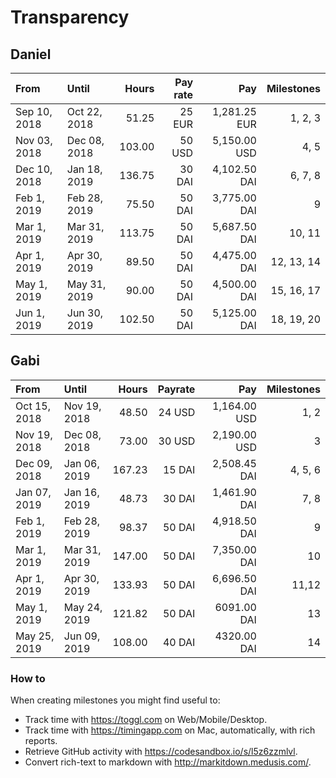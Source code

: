 # Transparency

## Daniel

| From         | Until        |  Hours | Pay rate |          Pay | Milestones |
| :----------- | :----------- | -----: | -------: | -----------: | ---------: |
| Sep 10, 2018 | Oct 22, 2018 |  51.25 |   25 EUR | 1,281.25 EUR |    1, 2, 3 |
| Nov 03, 2018 | Dec 08, 2018 | 103.00 |   50 USD | 5,150.00 USD |       4, 5 |
| Dec 10, 2018 | Jan 18, 2019 | 136.75 |   30 DAI | 4,102.50 DAI |    6, 7, 8 |
| Feb 1, 2019  | Feb 28, 2019 |  75.50 |   50 DAI | 3,775.00 DAI |          9 |
| Mar 1, 2019  | Mar 31, 2019 | 113.75 |   50 DAI | 5,687.50 DAI |     10, 11 |
| Apr 1, 2019  | Apr 30, 2019 |  89.50 |   50 DAI | 4,475.00 DAI | 12, 13, 14 |
| May 1, 2019  | May 31, 2019 |  90.00 |   50 DAI | 4,500.00 DAI | 15, 16, 17 |
| Jun 1, 2019  | Jun 30, 2019 | 102.50 |   50 DAI | 5,125.00 DAI | 18, 19, 20 |

## Gabi

| From         | Until        |  Hours | Payrate |          Pay | Milestones |
| :----------- | :----------- | -----: | ------: | -----------: | ---------: |
| Oct 15, 2018 | Nov 19, 2018 |  48.50 |  24 USD | 1,164.00 USD |       1, 2 |
| Nov 19, 2018 | Dec 08, 2018 |  73.00 |  30 USD | 2,190.00 USD |          3 |
| Dec 09, 2018 | Jan 06, 2019 | 167.23 |  15 DAI | 2,508.45 DAI |    4, 5, 6 |
| Jan 07, 2019 | Jan 16, 2019 |  48.73 |  30 DAI | 1,461.90 DAI |       7, 8 |
| Feb 1, 2019  | Feb 28, 2019 |  98.37 |  50 DAI | 4,918.50 DAI |          9 |
| Mar 1, 2019  | Mar 31, 2019 | 147.00 |  50 DAI | 7,350.00 DAI |         10 |
| Apr 1, 2019  | Apr 30, 2019 | 133.93 |  50 DAI | 6,696.50 DAI |      11,12 |
| May 1, 2019  | May 24, 2019 | 121.82 |  50 DAI |  6091.00 DAI |         13 |
| May 25, 2019 | Jun 09, 2019 | 108.00 |  40 DAI |  4320.00 DAI |         14 |

### How to

When creating milestones you might find useful to:

- Track time with <https://toggl.com> on Web/Mobile/Desktop.
- Track time with <https://timingapp.com> on Mac, automatically, with rich reports.
- Retrieve GitHub activity with <https://codesandbox.io/s/l5z6zzmlvl>.
- Convert rich-text to markdown with <http://markitdown.medusis.com/>.
